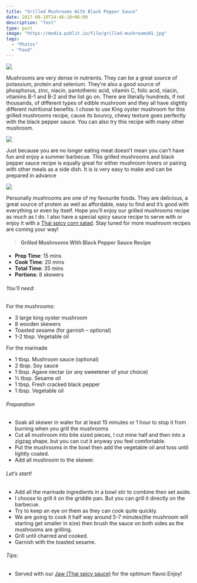 ```yaml
---
title: "Grilled Mushrooms With Black Pepper Sauce"
date: 2017-08-10T14:46:10+06:00
description: "Test"
type: post
image: "https://media.publit.io/file/grilled-mushrooms01.jpg"
tags:
  - "Photos"
  - "Food"
---
```

![](https://media.publit.io/file/grilled-mushrooms02.jpg)

Mushrooms are very dense in nutrients. They can be a great source of potassium, protein and selenium. They’re also a good source of phosphorus, zinc, niacin, pantothenic acid, vitamin C, folic acid, niacin, vitamins B-1 and B-2 and the list go on. There are literally hundreds, if not thousands, of different types of edible mushroom and they all have slightly different nutritional benefits. I chose to use King oyster mushroom for this grilled mushrooms recipe, cause its bouncy, chewy texture goes perfectly with the black pepper sauce. You can also try this recipe with many other mushroom.

![](https://media.publit.io/file/grilled-mushrooms03.jpg)

Just because you are no longer eating meat doesn’t mean you can’t have fun and enjoy a summer barbecue. This grilled mushrooms and black pepper sauce recipe is equally great for either mushroom lovers or pairing with other meals as a side dish. It is is very easy to make and can be prepared in advance

![](https://media.publit.io/file/grilled-mushrooms04.jpg)

Personally mushrooms are one of my favourite foods. They are delicious, a great source of protein as well as affordable, easy to find and it’s good with everything or even by itself. Hope you’ll enjoy our grilled mushrooms recipe as much as I do. I also have a special spicy sauce recipe to serve with or enjoy it with a [Thai spicy corn salad](../spicy-corn-salad). Stay tuned for more mushroom recipes are coming your way!


>#### Grilled Mushrooms With Black Pepper Sauce Recipe

- **Prep Time**: 15 mins
- **Cook Time**: 20 mins
- **Total Time**: 35 mins
- **Portions**: 8 skewers

###### You’ll need:

For the mushrooms:
- 3 large king oyster mushroom
- 8 wooden skewers
- Toasted sesame (for garnish – optional)
- 1-2 tbsp. Vegetable oil

For the marinade
- 1 tbsp. Mushroom sauce (optional)
- 2 tbsp. Soy sauce
- 1 tbsp. Agave nectar (or any sweetener of your choice)
- ½ tbsp. Sesame oil
- 1 tbsp. Fresh cracked black pepper
- 1 tbsp. Vegetable oil

###### Preparation
- Soak all skewer in water for at least 15 minutes or 1 hour to stop it from burning when you grill the mushrooms
- Cut all mushroom into bite sized pieces, I cut mine half and then into a zigzag shape, but you can cut it anyway you feel comfortable.
- Put the mushrooms in the bowl then add the vegetable oil and toss until lightly coated.
- Add all mushroom to the skewer.

###### Let’s start!
- Add all the marinade ingredients in a bowl stir to combine then set aside.
- I choose to grill it on the griddle pan. But you can grill it directly on the barbecue.
- Try to keep an eye on them as they can cook quite quickly.
- We are going to cook it half way around 5-7 minutes(the mushroom will starting get smaller in size) then brush the sauce on both sides as the mushrooms are grilling.
-  Grill until charred and cooked.
- Garnish with the toasted sesame.

###### Tips:
- Served with our [Jaw (Thai spicy sauce)](../spicy-thai-sauce) for the optimum flavor.Enjoy!
